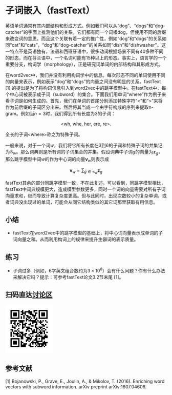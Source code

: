 # 子词嵌入（fastText）

英语单词通常有其内部结构和形成方式。例如我们可以从“dog”、“dogs”和“dog-catcher”的字面上推测他们的关系，它们都有同一个词根dog，但使用不同的后缀来改变词的意思。而且这个关联有着一定的推广性，例如“dog”和“dogs”的关系如同“cat”和“cats”，“dog”和“dog-catcher”的关系如同“dish”和“dishwasher”。这一特点不是英语独有，法语和西班牙语中，很多动词根据场景不同有40多种不同的形态，而在芬兰语中，一个名词可能有15种以上的形态。事实上，语言学的一个重要分支，构词学（morphology），正是研究词单词的内部结构和其形成方式。

在word2vec中，我们并没有利用构词学中的信息。每次形态不同的单词使用不同的向量来表示，例如表示“dog”和“dogs”的向量之间没有明显的关系。fastText [1] 的提出是为了将构词信息引入到word2vec中的跳字模型中。在fastText中，每个中心词被表示成子词（subword）的集合。下面我们用单词“where”作为例子来看子词是如何生成的。首先，我们在单词的首尾分别添加特殊字符“&lt;”和“&gt;”来将作为前后缀的子词区分出来。然后将其当成一个由字符构成的序列来提取n-gram。例如当$n=3$时，我们得到所有长度为3的子词：

$$\textrm{<wh}, \ \textrm{whe}, \ \textrm{her}, \ \textrm{ere}, \ \textrm{re>}.$$

全长的子词$\textrm{<where>}$称之为特殊子词。

一般来说，对于一个词$w$，我们将它所有长度在3到6的子词和特殊子词的并集记为$\mathcal{G}_w$。那么词典则是所有词的子词集合的并集。假设词典中子词$g$的向量为$\boldsymbol{z}_g$，那么跳字模型中词$w$的作为中心词的向量$\boldsymbol{v}_w$则表示成

$$\boldsymbol{v}_w = \sum_{g\in\mathcal{G}_w} \boldsymbol{z}_g$$

fastText其余的部分同跳字模型一致，不在此复述。可以看到，同跳字模型相比，fastText中词典规模更大，造成模型参数更多，同时一个词的向量需要对所有子词向量求和，继而导致计算复杂度更高。但与此同时，出现次数较小的复杂单词，或者词典没出现过的单词，可能会从同它结构类似的其它词那里获取有用信息。

## 小结

- fastText在word2vec中的跳字模型的基础上，将中心词向量表示成单词的子词向量之和。从而利用构词上的规律来提升生僻词的表示质量。

## 练习

- 子词过多（例如，6字英文组合数约为$3\times 10^8$）会有什么问题？你有什么办法来解决它吗？提示：可参考fastText论文3.2节末尾 [1]。

## 扫码直达[讨论区](https://discuss.gluon.ai/t/topic/8057)

![](../img/qr_fasttext.svg)




## 参考文献

[1] Bojanowski, P., Grave, E., Joulin, A., & Mikolov, T. (2016). Enriching word vectors with subword information. arXiv preprint arXiv:1607.04606.

